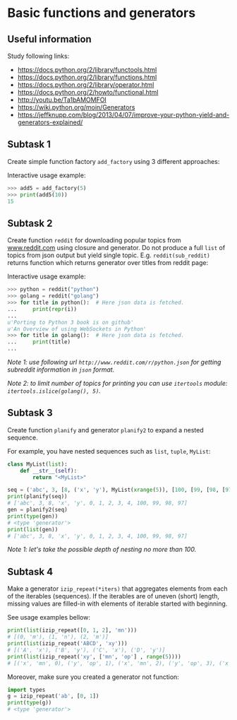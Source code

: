 # Basic functions and generators


## Useful information

Study following links:
 - https://docs.python.org/2/library/functools.html
 - https://docs.python.org/2/library/functions.html
 - https://docs.python.org/2/library/operator.html
 - https://docs.python.org/2/howto/functional.html
 - http://youtu.be/Ta1bAMOMFOI
 - https://wiki.python.org/moin/Generators
 - https://jeffknupp.com/blog/2013/04/07/improve-your-python-yield-and-generators-explained/


## Subtask 1

Create simple function factory `add_factory` using 3 different approaches:

Interactive usage example:
```python
>>> add5 = add_factory(5)
>>> print(add5(10))
15
```


## Subtask 2

Create function `reddit` for downloading popular topics from www.reddit.com
using closure and generator. Do not produce a full `list` of topics from json
output but yield single topic. E.g. `reddit(sub_reddit)` returns function which
returns generator over titles from reddit page:

Interactive usage example:
```python
>>> python = reddit("python")
>>> golang = reddit("golang")
>>> for title in python():  # Here json data is fetched.
...     print(repr(i))
... 
u'Porting to Python 3 book is on github'
u'An Overview of using WebSockets in Python'
>>> for title in golang():  # Here json data is fetched.
...     print(title)
... 
```

_Note 1: use following url `http://www.reddit.com/r/python.json` for getting
subreddit information in `json` format._

_Note 2: to limit number of topics for printing you can use `itertools` module:
`itertools.islice(golang(), 5)`._


## Subtask 3

Create function `planify` and generator `planify2` to expand a nested sequence.

For example, you have nested sequences such as `list`, `tuple`, `MyList`:

```python
class MyList(list):
    def __str__(self):
        return "<MyList>"

seq = ('abc', 3, [8, ('x', 'y'), MyList(xrange(5)), [100, [99, [98, [97]]]]])
print(planify(seq))
# ['abc', 3, 8, 'x', 'y', 0, 1, 2, 3, 4, 100, 99, 98, 97]
gen = planify2(seq)
print(type(gen))
# <type 'generator'>
print(list(gen))
# ['abc', 3, 8, 'x', 'y', 0, 1, 2, 3, 4, 100, 99, 98, 97]
```

_Note 1: let's take the possible depth of nesting no more than 100._


## Subtask 4

Make a generator `izip_repeat(*iters)` that aggregates elements from each of
the iterables (sequences). If the iterables are of uneven (short) length,
missing values are filled-in with elements of iterable started with beginning.

See usage examples bellow:

```python
print(list(izip_repeat([0, 1, 2], 'mn')))
# [(0, 'm'), (1, 'n'), (2, 'm')]
print(list(izip_repeat('ABCD', 'xy')))
# [('A', 'x'), ('B', 'y'), ('C', 'x'), ('D', 'y')]
print(list(izip_repeat('xy', ['mn', 'op'] , range(5))))
# [('x', 'mn', 0), ('y', 'op', 1), ('x', 'mn', 2), ('y', 'op', 3), ('x', 'mn', 4)]
```

Moreover, make sure you created a generator not function:

```python
import types
g = izip_repeat('ab', [0, 1])
print(type(g))
# <type 'generator'>
```
